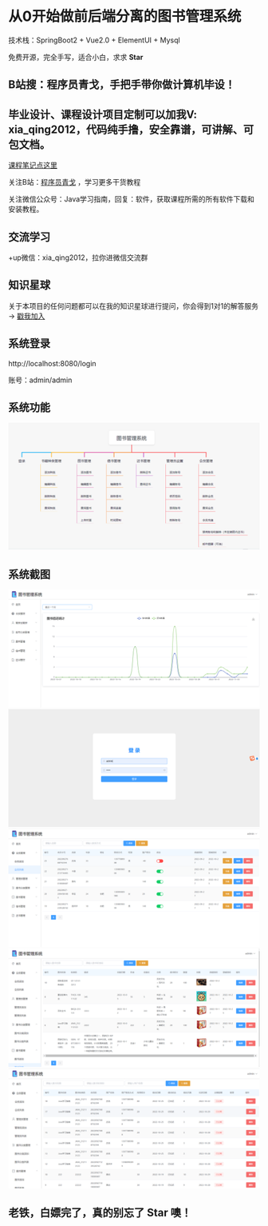 # 从0开始做前后端分离的图书管理系统

技术栈：SpringBoot2 + Vue2.0 + ElementUI + Mysql

免费开源，完全手写，适合小白，求求 <b style="color=red">Star</b>

## B站搜：程序员青戈，手把手带你做计算机毕设！

## 毕业设计、课程设计项目定制可以加我V: xia_qing2012，代码纯手撸，安全靠谱，可讲解、可包文档。

[课程笔记点这里](文档/笔记.md)

关注B站：[程序员青戈](https://space.bilibili.com/402779077) ，学习更多干货教程

关注微信公众号：Java学习指南，回复：软件，获取课程所需的所有软件下载和安装教程。

## 交流学习
+up微信：xia_qing2012，拉你进微信交流群

## 知识星球
关于本项目的任何问题都可以在我的知识星球进行提问，你会得到1对1的解答服务 → <a href="https://t.zsxq.com/08x4zzHWo">戳我加入</a>

## 系统登录

http://localhost:8080/login

账号：admin/admin

## 系统功能

<img src="./文档/图书管理.png">

## 系统截图

<img src="./文档/首页.png">

<img src="./文档/登录.png">

<img src="./文档/会员.png">

<img src="./文档/图书.png">

<img src="./文档/借书.png">


## 老铁，白嫖完了，真的别忘了 Star 噢！

